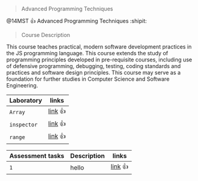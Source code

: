 > Advanced Programming Techniques

@14MST :+1: Advanced Programming Techniques :shipit:

 > Course Description

This course teaches practical, modern software development practices in the JS programming language. This course extends the study of programming principles developed in pre-requisite courses, including use of defensive programming, debugging, testing, coding standards and practices and software design principles. This course may serve as a foundation for further studies in Computer Science and Software Engineering. 




| Laboratory | links |
| --- | --- |
| `Array` | [link](https://abderrhmanabdellatif.github.io/advanced-programing-Homeworks/Lab/Array%20Demo%20.html)  :+1:|
| `inspector` |[link](https://abderrhmanabdellatif.github.io/advanced-programing-Homeworks/Lab/work/inspector.html) :+1: |
| `range` |[link](https://abderrhmanabdellatif.github.io/advanced-programing-Homeworks/Lab/work/range.png) :+1: |




| Assessment tasks| Description |links |
| --- | --- | --- |
| `1` | hello |[link](https://abderrhmanabdellatif.github.io/advanced-programing-Homeworks/Homeworks/Add%20course.html)  :+1:|
